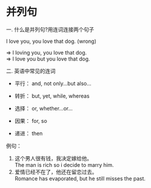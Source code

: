 # 并列句

一. 什么是并列句?用连词连接两个句子

I love you, you love that dog. (wrong)

=> I loving you, you love that dog.<br/> 
=> I love you but you love that dog.

二. 英语中常见的连词

* 平行： and, not only...but also...<br/> 

* 转折： but, yet, while, whereas<br/>

* 选择： or, whether...or...<br/>

* 因果： for, so<br/>

* 递进： then<br/>

 例句：
 1. 这个男人很有钱，我决定嫁给他。<br/> 
 The man is rich so i decide to marry him.<br/> 
 2. 爱情已经不在了，他还在留恋过去。<br/> 
 Romance has evaporated, but he still misses the past.
